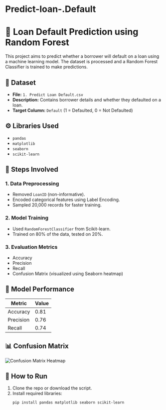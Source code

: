 # Predict-loan-.Default
# 🏦 Loan Default Prediction using Random Forest

This project aims to predict whether a borrower will default on a loan using a machine learning model. The dataset is processed and a Random Forest Classifier is trained to make predictions.

## 📁 Dataset

- **File:** `1. Predict Loan Default.csv`
- **Description:** Contains borrower details and whether they defaulted on a loan.
- **Target Column:** `Default` (1 = Defaulted, 0 = Not Defaulted)

## ⚙️ Libraries Used

- `pandas`
- `matplotlib`
- `seaborn`
- `scikit-learn`

## 🧠 Steps Involved

### 1. Data Preprocessing
- Removed `LoanID` (non-informative).
- Encoded categorical features using Label Encoding.
- Sampled 20,000 records for faster training.

### 2. Model Training
- Used `RandomForestClassifier` from Scikit-learn.
- Trained on 80% of the data, tested on 20%.

### 3. Evaluation Metrics
- Accuracy
- Precision
- Recall
- Confusion Matrix (visualized using Seaborn heatmap)

## 🧪 Model Performance

| Metric     | Value |
|------------|-------|
| Accuracy   | 0.81  |
| Precision  | 0.76  |
| Recall     | 0.74  |

## 📊 Confusion Matrix

![Confusion Matrix Heatmap](confusion_matrix.png) <!-- Replace this with actual path if image is saved -->

## 🚀 How to Run

1. Clone the repo or download the script.
2. Install required libraries:
   ```bash
   pip install pandas matplotlib seaborn scikit-learn
